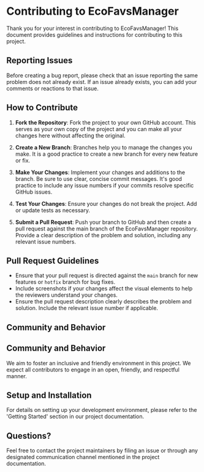 # Contributing to EcoFavsManager

Thank you for your interest in contributing to EcoFavsManager! This document provides guidelines and instructions for contributing to this project.

## Reporting Issues

Before creating a bug report, please check that an issue reporting the same problem does not already exist. If an issue already exists, you can add your comments or reactions to that issue.

## How to Contribute

1. **Fork the Repository**: Fork the project to your own GitHub account. This serves as your own copy of the project and you can make all your changes here without affecting the original.

2. **Create a New Branch**: Branches help you to manage the changes you make. It is a good practice to create a new branch for every new feature or fix.

3. **Make Your Changes**: Implement your changes and additions to the branch. Be sure to use clear, concise commit messages. It's good practice to include any issue numbers if your commits resolve specific GitHub issues.

4. **Test Your Changes**: Ensure your changes do not break the project. Add or update tests as necessary.

5. **Submit a Pull Request**: Push your branch to GitHub and then create a pull request against the main branch of the EcoFavsManager repository. Provide a clear description of the problem and solution, including any relevant issue numbers.

## Pull Request Guidelines

- Ensure that your pull request is directed against the `main` branch for new features or `hotfix` branch for bug fixes.
- Include screenshots if your changes affect the visual elements to help the reviewers understand your changes.
- Ensure the pull request description clearly describes the problem and solution. Include the relevant issue number if applicable.

## Community and Behavior

## Community and Behavior

We aim to foster an inclusive and friendly environment in this project. 
We expect all contributors to engage in an open, friendly, and respectful manner.

## Setup and Installation

For details on setting up your development environment, please refer to the 'Getting Started' section in our project documentation.

## Questions?

Feel free to contact the project maintainers by filing an issue or through any designated communication channel mentioned in the project documentation.
